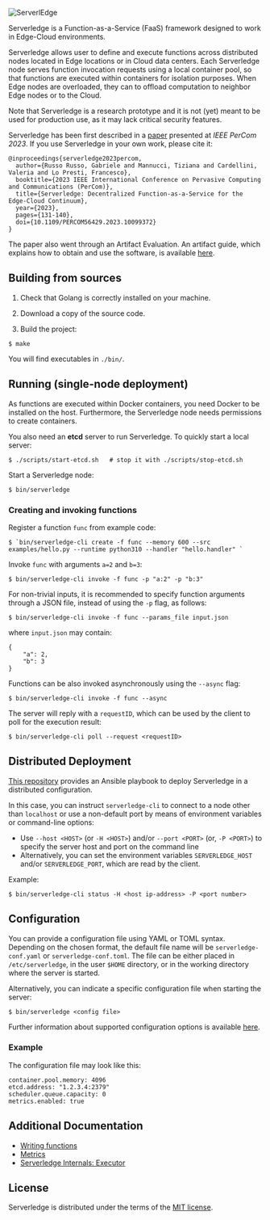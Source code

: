![ServerlEdge](docs/logo.png)

Serverledge is a Function-as-a-Service (FaaS) framework designed to
work in Edge-Cloud environments.

Serverledge allows user to define and execute functions across
distributed nodes located in Edge locations or in Cloud data centers.
Each Serverledge node serves function invocation requests using a local
container pool, so that functions are executed within containers for isolation purposes.
When Edge nodes are overloaded, they can to offload computation
to neighbor Edge nodes or to the Cloud.

Note that Serverledge is a research prototype and it is not (yet) meant to
be used for production use, as it may lack critical security features.

Serverledge has been first described in a [paper](http://www.ce.uniroma2.it/publications/serverledgePerCom2023.pdf) presented at *IEEE PerCom 2023*. If you use Serverledge in your own work, please cite it:

    @inproceedings{serverledge2023percom,
      author={Russo Russo, Gabriele and Mannucci, Tiziana and Cardellini, Valeria and Lo Presti, Francesco},
      booktitle={2023 IEEE International Conference on Pervasive Computing and Communications (PerCom)}, 
      title={Serverledge: Decentralized Function-as-a-Service for the Edge-Cloud Continuum}, 
      year={2023},
      pages={131-140},
      doi={10.1109/PERCOM56429.2023.10099372}
    }

The paper also went through an Artifact Evaluation. An artifact guide, which
explains how to obtain and use the software, is available
[here](http://www.ce.uniroma2.it/publications/ServerledgeArtifact.pdf).


## Building from sources

1. Check that Golang is correctly installed on your machine.

1. Download a copy of the source code.

1. Build the project:

```
$ make
```

You will find executables in `./bin/`.

## Running (single-node deployment)

As functions are executed within Docker containers, you need Docker to
be installed on the host. Furthermore, the Serverledge node needs
permissions to create containers.

You also need an **etcd** server to run Serverledge. To quickly start a local
server:

	$ ./scripts/start-etcd.sh   # stop it with ./scripts/stop-etcd.sh

Start a Serverledge node:

	$ bin/serverledge

### Creating and invoking functions

Register a function `func` from example code:

	$ `bin/serverledge-cli create -f func --memory 600 --src examples/hello.py --runtime python310 --handler "hello.handler" `

Invoke `func` with arguments `a=2` and `b=3`:

	$ bin/serverledge-cli invoke -f func -p "a:2" -p "b:3"

For non-trivial inputs, it is recommended to specify function arguments through a
JSON file, instead of using the `-p` flag, as follows:

	$ bin/serverledge-cli invoke -f func --params_file input.json

where `input.json` may contain:

	{
		"a": 2,
		"b": 3
	}

Functions can be also invoked asynchronously using the `--async` flag:

	$ bin/serverledge-cli invoke -f func --async

The server will reply with a `requestID`, which can be used by the client to
poll for the execution result:

	$ bin/serverledge-cli poll --request <requestID>


## Distributed Deployment

[This repository](https://github.com/grussorusso/serverledge-deploy) provides an
Ansible playbook to deploy Serverledge in a distributed configuration.

In this case, you can instruct `serverledge-cli` to
connect to a node other than `localhost` or use a non-default port
by means of environment variables or command-line options:

- Use `--host <HOST>` (or `-H <HOST>`) and/or `--port <PORT>` (or, `-P <PORT>`)
to specify the server
host and port on the command line
- Alternatively, you can set the environment variables
`SERVERLEDGE_HOST` and/or `SERVERLEDGE_PORT`, which are read by the client.

Example:
 
    $ bin/serverledge-cli status -H <host ip-address> -P <port number>

## Configuration

You can provide a configuration file using YAML or TOML syntax. Depending on the
chosen format, the default file name will be `serverledge-conf.yaml` or
`serverledge-conf.toml`. The file can be either placed in `/etc/serverledge`,
in the user `$HOME` directory, or in the working directory where the server is
started.

Alternatively, you can indicate a specific configuration file when starting the
server:

	$ bin/serverledge <config file>

Further information about supported configuration options is available [here](./docs/configuration.md).

### Example

The configuration file may look like this:

	container.pool.memory: 4096
	etcd.address: "1.2.3.4:2379"
	scheduler.queue.capacity: 0
	metrics.enabled: true


## Additional Documentation


 - [Writing functions](./docs/writing-functions.md)
 - [Metrics](./docs/metrics.md)
 - [Serverledge Internals: Executor](./docs/executor.md)


## License

Serverledge is distributed under the terms of the [MIT
license](https://github.com/grussorusso/serverledge/blob/master/LICENSE.txt).

